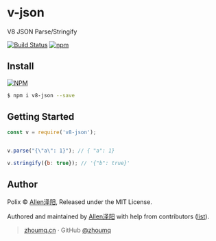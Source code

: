 # v-json
V8 JSON Parse/Stringify

[![Build Status](https://travis-ci.org/zhoumingque/v8-json.svg?branch=master)](https://travis-ci.org/zhoumingque/v8-json) [![npm](https://img.shields.io/npm/v/npm.svg)](https://www.npmjs.com/package/v8-json)


## Install

[![NPM](https://nodei.co/npm/polix.png?compact=true)](https://nodei.co/npm/polix/)

```bash
$ npm i v8-json --save
```

## Getting Started
```js
const v = require('v8-json');


v.parse("{\"a\": 1}"); // { "a": 1}

v.stringify({b: true}); // '{"b": true}'

```


## Author
Polix © [Allen泽阳](https://github.com/zhoumingque), Released under the MIT License.  

Authored and maintained by [Allen泽阳](https://github.com/zhoumingque) with help from contributors ([list](https://github.com/zhoumingque/v8-json/graphs/contributors)).
> [zhoumq.cn](http://git.zhoumq.cn) · GitHub [@zhoumq](https://github.com/zhoumingque)